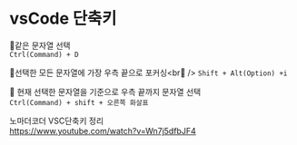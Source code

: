 # vsCode 단축키

📌같은 문자열 선택<br />
`Ctrl(Command) + D`

📌선택한 모든 문자열에 가장 우측 끝으로 포커싱<br📖 />
`Shift + Alt(Option) +i`

📌 현재 선택한 문자열을 기준으로 우측 끝까지 문자열 선택<br />
`Ctrl(Command) + shift + 오른쪽 화살표`

노마더코더 VSC단축키 정리<br />
https://www.youtube.com/watch?v=Wn7j5dfbJF4

